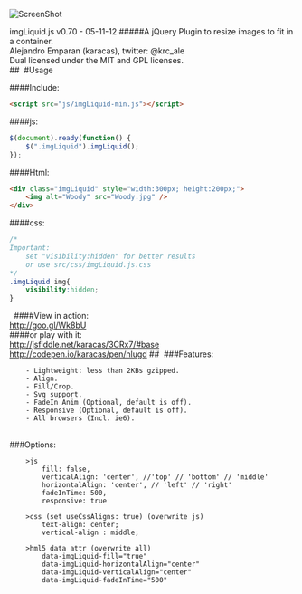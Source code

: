 ![ScreenShot](https://raw.github.com/karacas/imgLiquid/master/dev/logoimgliquid.png)
  
imgLiquid.js v0.70 - 05-11-12
#####A jQuery Plugin to resize images to fit in a container.  
Alejandro Emparan (karacas), twitter: @krc_ale  
Dual licensed under the MIT and GPL licenses.  
## 
#Usage  

####Include:
```html
<script src="js/imgLiquid-min.js"></script>
```  

####js:
```js
$(document).ready(function() {
	$(".imgLiquid").imgLiquid();
});
```

####Html:
```html
<div class="imgLiquid" style="width:300px; height:200px;">
	<img alt="Woody" src="Woody.jpg" />
</div>
```
  
####css:
```css
/*
Important: 	
	set "visibility:hidden" for better results
	or use src/css/imgLiquid.js.css
*/
.imgLiquid img{
    visibility:hidden;
}
```
 
####View in action:  		
http://goo.gl/Wk8bU  
####or play with it:  	
http://jsfiddle.net/karacas/3CRx7/#base  
http://codepen.io/karacas/pen/nlugd
## 
###Features:
```
	- Lightweight: less than 2KBs gzipped.
	- Align.
	- Fill/Crop.
	- Svg support.
	- FadeIn Anim (Optional, default is off).
	- Responsive (Optional, default is off).
	- All browsers (Incl. ie6).
```
   
###Options:
```
	>js
		fill: false,
		verticalAlign: 'center', //'top' // 'bottom' // 'middle'
		horizontalAlign: 'center', // 'left' // 'right'
		fadeInTime: 500,
		responsive: true
	
	>css (set useCssAligns: true) (overwrite js)
		text-align: center;
		vertical-align : middle;

	>hml5 data attr (overwrite all)
		data-imgLiquid-fill="true"
		data-imgLiquid-horizontalAlign="center"
		data-imgLiquid-verticalAlign="center"
		data-imgLiquid-fadeInTime="500"
```  
